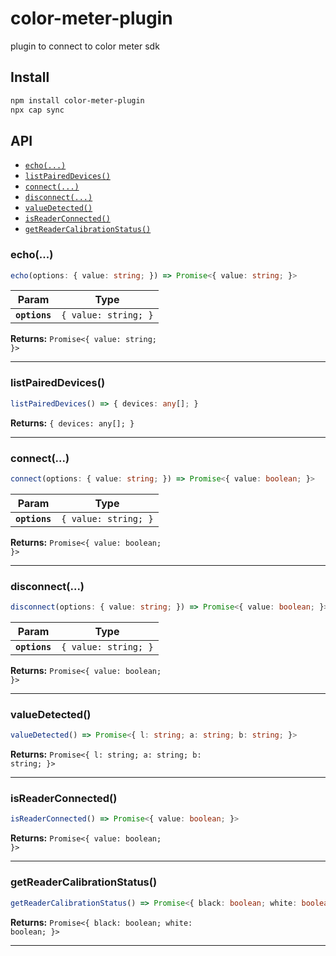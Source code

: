 # color-meter-plugin

plugin to connect to color meter sdk

## Install

```bash
npm install color-meter-plugin
npx cap sync
```

## API

<docgen-index>

* [`echo(...)`](#echo)
* [`listPairedDevices()`](#listpaireddevices)
* [`connect(...)`](#connect)
* [`disconnect(...)`](#disconnect)
* [`valueDetected()`](#valuedetected)
* [`isReaderConnected()`](#isreaderconnected)
* [`getReaderCalibrationStatus()`](#getreadercalibrationstatus)

</docgen-index>

<docgen-api>
<!--Update the source file JSDoc comments and rerun docgen to update the docs below-->

### echo(...)

```typescript
echo(options: { value: string; }) => Promise<{ value: string; }>
```

| Param         | Type                            |
| ------------- | ------------------------------- |
| **`options`** | <code>{ value: string; }</code> |

**Returns:** <code>Promise&lt;{ value: string; }&gt;</code>

--------------------


### listPairedDevices()

```typescript
listPairedDevices() => { devices: any[]; }
```

**Returns:** <code>{ devices: any[]; }</code>

--------------------


### connect(...)

```typescript
connect(options: { value: string; }) => Promise<{ value: boolean; }>
```

| Param         | Type                            |
| ------------- | ------------------------------- |
| **`options`** | <code>{ value: string; }</code> |

**Returns:** <code>Promise&lt;{ value: boolean; }&gt;</code>

--------------------


### disconnect(...)

```typescript
disconnect(options: { value: string; }) => Promise<{ value: boolean; }>
```

| Param         | Type                            |
| ------------- | ------------------------------- |
| **`options`** | <code>{ value: string; }</code> |

**Returns:** <code>Promise&lt;{ value: boolean; }&gt;</code>

--------------------


### valueDetected()

```typescript
valueDetected() => Promise<{ l: string; a: string; b: string; }>
```

**Returns:** <code>Promise&lt;{ l: string; a: string; b: string; }&gt;</code>

--------------------


### isReaderConnected()

```typescript
isReaderConnected() => Promise<{ value: boolean; }>
```

**Returns:** <code>Promise&lt;{ value: boolean; }&gt;</code>

--------------------


### getReaderCalibrationStatus()

```typescript
getReaderCalibrationStatus() => Promise<{ black: boolean; white: boolean; }>
```

**Returns:** <code>Promise&lt;{ black: boolean; white: boolean; }&gt;</code>

--------------------

</docgen-api>
